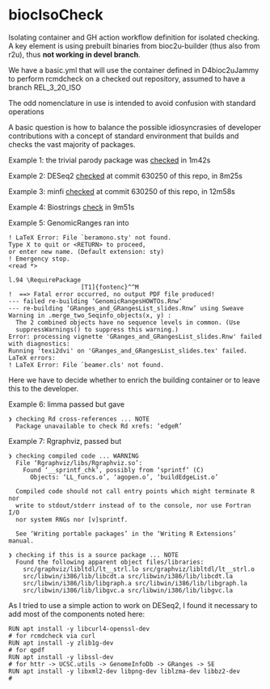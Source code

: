 # biocIsoCheck

Isolating container and GH action workflow definition for isolated checking.  A
key element is using prebuilt binaries from bioc2u-builder (thus also from r2u), thus **not working in
devel branch**.

We have a basic.yml that will use the container defined in D4bioc2uJammy
to perform rcmdcheck on a checked out repository, assumed to have a branch REL_3_20_ISO

The odd nomenclature in use is intended to avoid confusion with standard operations

A basic question is how to balance the possible idiosyncrasies of developer contributions
with a concept of standard environment that builds and checks the vast majority of
packages.

Example 1: the trivial parody package was [checked](https://github.com/vjcitn/parody/actions/runs/13326835361) in 1m42s

Example 2: DESeq2 [checked](https://github.com/vjcitn/DESeq2/actions/runs/13329655502/job/37230556460) at commit 630250 of this repo, in 8m25s

Example 3: minfi [checked](https://github.com/vjcitn/minfi/actions/runs/13330007240) at commit 630250 of this repo, in 12m58s

Example 4: Biostrings [check](https://github.com/vjcitn/Biostrings/actions/runs/13329964997) in 9m51s

Example 5: GenomicRanges ran into 
```
! LaTeX Error: File `beramono.sty' not found.
Type X to quit or <RETURN> to proceed,
or enter new name. (Default extension: sty)
! Emergency stop.
<read *> 
         
l.94 \RequirePackage
                    [T1]{fontenc}^^M
!  ==> Fatal error occurred, no output PDF file produced!
--- failed re-building ‘GenomicRangesHOWTOs.Rnw’
--- re-building ‘GRanges_and_GRangesList_slides.Rnw’ using Sweave
Warning in .merge_two_Seqinfo_objects(x, y) :
  The 2 combined objects have no sequence levels in common. (Use
  suppressWarnings() to suppress this warning.)
Error: processing vignette 'GRanges_and_GRangesList_slides.Rnw' failed with diagnostics:
Running 'texi2dvi' on 'GRanges_and_GRangesList_slides.tex' failed.
LaTeX errors:
! LaTeX Error: File `beamer.cls' not found.
```

Here we have to decide whether to enrich the building container or to leave this to the developer.

Example 6: limma passed but gave
```
❯ checking Rd cross-references ... NOTE
  Package unavailable to check Rd xrefs: ‘edgeR’
```

Example 7: Rgraphviz, passed but
```
❯ checking compiled code ... WARNING
  File ‘Rgraphviz/libs/Rgraphviz.so’:
    Found ‘__sprintf_chk’, possibly from ‘sprintf’ (C)
      Objects: ‘LL_funcs.o’, ‘agopen.o’, ‘buildEdgeList.o’
  
  Compiled code should not call entry points which might terminate R nor
  write to stdout/stderr instead of to the console, nor use Fortran I/O
  nor system RNGs nor [v]sprintf.
  
  See ‘Writing portable packages’ in the ‘Writing R Extensions’ manual.

❯ checking if this is a source package ... NOTE
  Found the following apparent object files/libraries:
    src/graphviz/libltdl/lt__strl.lo src/graphviz/libltdl/lt__strl.o
    src/libwin/i386/lib/libcdt.a src/libwin/i386/lib/libcdt.la
    src/libwin/i386/lib/libgraph.a src/libwin/i386/lib/libgraph.la
    src/libwin/i386/lib/libgvc.a src/libwin/i386/lib/libgvc.la
```


As I tried to use a simple action to work on DESeq2, I found it necessary to
add most of the components noted here:

```
RUN apt install -y libcurl4-openssl-dev
# for rcmdcheck via curl
RUN apt install -y zlib1g-dev
# for qpdf
RUN apt install -y libssl-dev
# for httr -> UCSC.utils -> GenomeInfoDb -> GRanges -> SE
RUN apt install -y libxml2-dev libpng-dev liblzma-dev libbz2-dev
#
```

